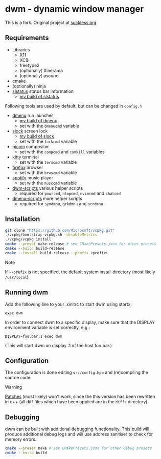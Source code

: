 # dwm - dynamic window manager

This is a fork. Original project at [suckless.org]( https://dwm.suckless.org/)

## Requirements
* Libraries
    * X11
    * XCB
    * freetype2
    * (optionally) Xinerama
    * (optionally) asound
* cmake
* (optionally) ninja
* [slstatus](https://tools.suckless.org/slstatus/) status bar information
    * [my build of slstatus](https://github.com/dk949/slstatus)

Following tools are used by default, but can be changed in `config.h`

* [dmenu](https://tools.suckless.org/dmenu/) run launcher
    * [my build of dmenu](https://github.com/dk949/dmenu)
    * set with the `dmenucmd` variable
* [slock](https://tools.suckless.org/slock/) screen lock
    * [my build of slock](https://github.com/dk949/slock)
    * set with the `lockcmd` variable
* [picom](https://github.com/yshui/picom) compositor
    * set with the `compcmd` and `comkill` variables
* [kitty](https://st.suckless.org) terminal
    * set with the `termcmd` variable
* [firefox](https://www.mozilla.org/en-US/firefox/new/) browser
    * set with the `brwscmd` variable
* [spotify](https://open.spotify.com/) music player
    * set with the `musccmd` variable
* [dwm-scripts](https://github.com/dk949/dwm-scripts) various helper scripts
    * required for `powrcmd`, `htopcmd`, `nvimcmd` and `chatcmd`
* [dmenu-scripts](https://github.com/dk949/dmenu-scripts) more helper scripts
    * required for `symdmnu`, `grkdmnu` and `scrdmnu`

## Installation

```sh
git clone "https://github.com/Microsoft/vcpkg.git"
./vcpkg/bootstrap-vcpkg.sh -disableMetrics
./vcpkg/vcpkg install
cmake --preset make-release # see CMakePresets.json for other presets
cmake --build build-release
cmake --install build-release --prefix <prefix>
```

> [!NOTE]
> If `--prefix` is not specified, the default system install directory (most
> likely `/usr/local`)

## Running dwm

Add the following line to your .xinitrc to start dwm using startx:

    exec dwm

In order to connect dwm to a specific display, make sure that
the DISPLAY environment variable is set correctly, e.g.:

    DISPLAY=foo.bar:1 exec dwm

(This will start dwm on display :1 of the host foo.bar.)


## Configuration

The configuration is done editing `src/config.hpp` and (re)compiling the source code.
> [!WARNING]
> [Patches](https://dwm.suckless.org/patches/) (most likely) won't work, since the
> this version has been rewritten in c++ (all diff files which have been applied are in
> the `diffs` directory)


## Debugging

dwm can be built with additional debugging functionality. This build will
produce additional debug logs and will use address sanitiser to check for memory
errors.

```sh
cmake --preset make # see CMakePresets.json for other debug presets
cmake --build build
```
